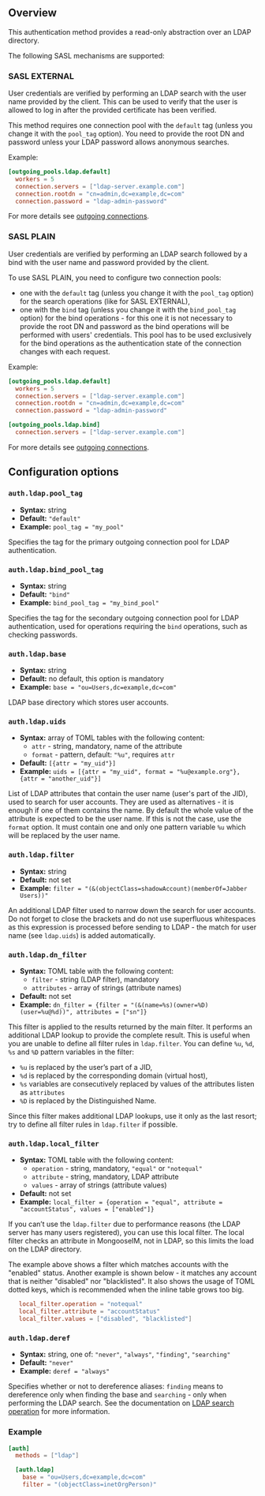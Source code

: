 ## Overview

This authentication method provides a read-only abstraction over an LDAP directory.

The following SASL mechanisms are supported:

### SASL EXTERNAL

User credentials are verified by performing an LDAP search with the user name provided by the client. This can be used to verify that the user is allowed to log in after the provided certificate has been verified.

This method requires one connection pool with the `default` tag (unless you change it with the `pool_tag` option). You need to provide the root DN and password unless your LDAP password allows anonymous searches.

Example:

```toml
[outgoing_pools.ldap.default]
  workers = 5
  connection.servers = ["ldap-server.example.com"]
  connection.rootdn = "cn=admin,dc=example,dc=com"
  connection.password = "ldap-admin-password"
```

For more details see [outgoing connections](../advanced-configuration/outgoing-connections.md).

### SASL PLAIN

User credentials are verified by performing an LDAP search followed by a bind with the user name and password provided by the client.

To use SASL PLAIN, you need to configure two connection pools:

* one with the `default` tag (unless you change it with the `pool_tag` option) for the search operations (like for SASL EXTERNAL),
* one with the `bind` tag (unless you change it with the `bind_pool_tag` option) for the bind operations - for this one it is not necessary to provide the root DN and password as the bind operations will be performed with users' credentials. This pool has to be used exclusively for the bind operations as the authentication state of the connection changes with each request.

Example:

```toml
[outgoing_pools.ldap.default]
  workers = 5
  connection.servers = ["ldap-server.example.com"]
  connection.rootdn = "cn=admin,dc=example,dc=com"
  connection.password = "ldap-admin-password"

[outgoing_pools.ldap.bind]
  connection.servers = ["ldap-server.example.com"]
```

For more details see [outgoing connections](../advanced-configuration/outgoing-connections.md).

## Configuration options

### `auth.ldap.pool_tag`
* **Syntax:** string
* **Default:** `"default"`
* **Example:** `pool_tag = "my_pool"`

Specifies the tag for the primary outgoing connection pool for LDAP authentication.

### `auth.ldap.bind_pool_tag`
* **Syntax:** string
* **Default:** `"bind"`
* **Example:** `bind_pool_tag = "my_bind_pool"`

Specifies the tag for the secondary outgoing connection pool for LDAP authentication, used for operations requiring the `bind` operations, such as checking passwords.

### `auth.ldap.base`
* **Syntax:** string
* **Default:** no default, this option is mandatory
* **Example:** `base = "ou=Users,dc=example,dc=com"`

LDAP base directory which stores user accounts.

### `auth.ldap.uids`
* **Syntax:** array of TOML tables with the following content:
    * `attr` - string, mandatory, name of the attribute
    * `format` - pattern, default: `"%u"`, requires `attr`
* **Default:** `[{attr = "my_uid"}]`
* **Example:** `uids = [{attr = "my_uid", format = "%u@example.org"}, {attr = "another_uid"}]`

List of LDAP attributes that contain the user name (user's part of the JID), used to search for user accounts.
They are used as alternatives - it is enough if one of them contains the name.
By default the whole value of the attribute is expected to be the user name.
If this is not the case, use the `format` option.
It must contain one and only one pattern variable `%u` which will be replaced by the user name.

### `auth.ldap.filter`
* **Syntax:** string
* **Default:** not set
* **Example:** `filter = "(&(objectClass=shadowAccount)(memberOf=Jabber Users))"`

An additional LDAP filter used to narrow down the search for user accounts.
Do not forget to close the brackets and do not use superfluous whitespaces as this expression is processed before sending to LDAP - the match for user name (see `ldap.uids`) is added automatically.

### `auth.ldap.dn_filter`
* **Syntax:** TOML table with the following content:
    * `filter` - string (LDAP filter), mandatory
    * `attributes` - array of strings (attribute names)
* **Default:** not set
* **Example:** `dn_filter = {filter = "(&(name=%s)(owner=%D)(user=%u@%d))", attributes = ["sn"]}`

This filter is applied to the results returned by the main filter.
It performs an additional LDAP lookup to provide the complete result.
This is useful when you are unable to define all filter rules in `ldap.filter`.
You can define `%u`, `%d`, `%s` and `%D` pattern variables in the filter:

* `%u` is replaced by the user’s part of a JID,
* `%d` is replaced by the corresponding domain (virtual host),
* `%s` variables are consecutively replaced by values of the attributes listen as `attributes`
* `%D` is replaced by the Distinguished Name.

Since this filter makes additional LDAP lookups, use it only as the last resort; try to define all filter rules in `ldap.filter` if possible.

### `auth.ldap.local_filter`
* **Syntax:** TOML table with the following content:
    * `operation` - string, mandatory, `"equal"` or `"notequal"`
    * `attribute` - string, mandatory, LDAP attribute
    * `values` - array of strings (attribute values)
* **Default:** not set
* **Example:** `local_filter = {operation = "equal", attribute = "accountStatus", values = ["enabled"]}`

If you can’t use the `ldap.filter` due to performance reasons (the LDAP server has many users registered), you can use this local filter.
The local filter checks an attribute in MongooseIM, not in LDAP, so this limits the load on the LDAP directory.

The example above shows a filter which matches accounts with the "enabled" status.
Another example is shown below - it matches any account that is neither "disabled" nor "blacklisted".
It also shows the usage of TOML dotted keys, which is recommended when the inline table grows too big.

```toml
   local_filter.operation = "notequal"
   local_filter.attribute = "accountStatus"
   local_filter.values = ["disabled", "blacklisted"]
```

### `auth.ldap.deref`
* **Syntax:** string, one of: `"never"`, `"always"`, `"finding"`, `"searching"`
* **Default:** `"never"`
* **Example:** `deref = "always"`

Specifies whether or not to dereference aliases: `finding` means to dereference only when finding the base and `searching` - only when performing the LDAP search. See the documentation on [LDAP search operation](https://ldap.com/the-ldap-search-operation/) for more information.

### Example

```toml
[auth]
  methods = ["ldap"]

  [auth.ldap]
    base = "ou=Users,dc=example,dc=com"
    filter = "(objectClass=inetOrgPerson)"
```
